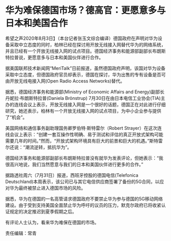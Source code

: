 # 华为难保德国市场？德高官：更愿意多与日本和美国合作

希望之声2020年8月3日】（本台记者张玉文综合编译）德国政府在声明对华为设备采取中立态度的同时，柏林已经在探讨用开放无线接入网替代华为的网络系统，并且已经有一个开放无线接入网的试点项目。德国经济事务和能源部副部长布朗斯特拉普说，更愿意多与日本和美国伙伴进行合作。

据美国联邦技术新闻网“MeriTalk”日前报道，虽然德国政府声明，该国对华为设备采取中立态度，但德国政府官员却表示，德国在探讨，华为出售的专有设备是否可由开放无线电接入网(Open Radio Access Networks)替代。

据悉，德国经济事务和能源部(Ministry of Economic Affairs and Energy)副部长丹妮拉·布朗斯特拉普(Daniela Brönstrup) 7月30日在由日本电信工业协会(TIA)主办的连线会议上表示，开放无线接入网是一个很好的话题，德国正在对此进行仔细研究，她还表示，柏林有一个开放无线接入网的试点项目，为中小企业参与提供了“机会”。

美国网络和通信事务副助理国务卿罗伯特·斯特雷尔（Robert Strayer）在这次连线会议上表示：“创建一套互操作性明确、易于测试和评估的真正开放式架构可能需要几年的时间。”然而，“开放式架构环境具有巨大的前景和巨大的机遇。”斯特雷尔还说：“潮流逆转，抵抗华为”。

德国经济事务和能源部副部长布朗斯特拉普没有就华为发表评论，但她表示：“我很高兴地说，我们当然愿意与我们的日本和美国伙伴进行更多的合作。”

据路透社周六（7月31日）报道，西班牙控股的德国电信(Telefonica Deutschland)本周表示，该公司已与其它电信供应商签署了备份的5G合同，以应对华为最终被禁止进入德国市场的风险。

据悉，华为在德国的一名高管请求德国政府不要禁止华为参与德国的5G移动网络建设。由于受到支持美国全面禁止华为呼吁的议员的压力，默克尔政府已将收紧认证规定的决定推迟到夏季假期之后。

有评论人士认为，看来华为难保在德国的市场。

责任编辑：常青
